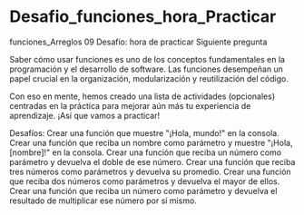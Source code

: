 # Desafio_funciones_hora_Practicar
funciones_Arreglos
09
Desafío: hora de practicar
 Siguiente pregunta

Saber cómo usar funciones es uno de los conceptos fundamentales en la programación y el desarrollo de software. Las funciones desempeñan un papel crucial en la organización, modularización y reutilización del código.

Con eso en mente, hemos creado una lista de actividades (opcionales) centradas en la práctica para mejorar aún más tu experiencia de aprendizaje. ¡Así que vamos a practicar!

Desafíos:
Crear una función que muestre "¡Hola, mundo!" en la consola.
Crear una función que reciba un nombre como parámetro y muestre "¡Hola, [nombre]!" en la consola.
Crear una función que reciba un número como parámetro y devuelva el doble de ese número.
Crear una función que reciba tres números como parámetros y devuelva su promedio.
Crear una función que reciba dos números como parámetros y devuelva el mayor de ellos.
Crear una función que reciba un número como parámetro y devuelva el resultado de multiplicar ese número por sí mismo.
